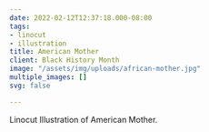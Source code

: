 ```yaml
---
date: 2022-02-12T12:37:18.000-08:00
tags:
- linocut
- illustration
title: American Mother
client: Black History Month
image: "/assets/img/uploads/african-mother.jpg"
multiple_images: []
svg: false

---
```

Linocut Illustration of American Mother.